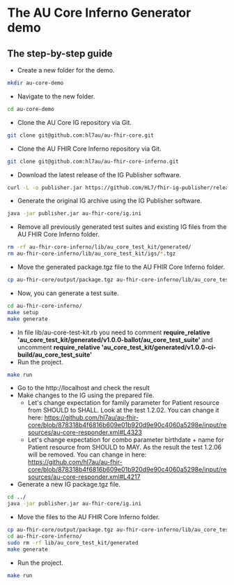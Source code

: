 # The AU Core Inferno Generator demo
## The step-by-step guide

* Create a new folder for the demo.
```bash
mkdir au-core-demo
```

* Navigate to the new folder.
```bash
cd au-core-demo
```

* Clone the AU Core IG repository via Git.
```bash
git clone git@github.com:hl7au/au-fhir-core.git
```
* Clone the AU FHIR Core Inferno repository via Git.
```bash
git clone git@github.com:hl7au/au-fhir-core-inferno.git
```
* Download the latest release of the IG Publisher software.
```bash
curl -L -o publisher.jar https://github.com/HL7/fhir-ig-publisher/releases/download/1.6.28/publisher.jar
```
* Generate the original IG archive using the IG Publisher software.
```bash
java -jar publisher.jar au-fhir-core/ig.ini
```
* Remove all previously generated test suites and existing IG files from the AU FHIR Core Inferno folder.
```bash
rm -rf au-fhir-core-inferno/lib/au_core_test_kit/generated/
rm au-fhir-core-inferno/lib/au_core_test_kit/igs/*.tgz
```
* Move the generated package.tgz file to the AU FHIR Core Inferno folder.
```bash
cp au-fhir-core/output/package.tgz au-fhir-core-inferno/lib/au_core_test_kit/igs/
```
* Now, you can generate a test suite.
```bash
cd au-fhir-core-inferno/
make setup
make generate
```
* In file lib/au-core-test-kit.rb you need to comment **require_relative 'au_core_test_kit/generated/v1.0.0-ballot/au_core_test_suite'** and uncomment **require_relative 'au_core_test_kit/generated/v1.0.0-ci-build/au_core_test_suite'**
* Run the project.
```bash
make run
```
* Go to the http://localhost and check the result
* Make changes to the IG using the prepared file.
    * Let's change expectation for family parameter for Patient resource from SHOULD to SHALL. Look at the test 1.2.02. You can change it here: https://github.com/hl7au/au-fhir-core/blob/878318b4f6816b609e01b920d9e90c4060a5298e/input/resources/au-core-responder.xml#L4323
    * Let's change expectation for combo parameter birthdate + name for Patient resource from SHOULD to MAY. As the result the test 1.2.06 will be removed. You can change in here: https://github.com/hl7au/au-fhir-core/blob/878318b4f6816b609e01b920d9e90c4060a5298e/input/resources/au-core-responder.xml#L4217
* Generate a new IG package.tgz file.
```bash
cd ../
java -jar publisher.jar au-fhir-core/ig.ini
```
* Move the files to the AU FHIR Core Inferno folder.
```bash
cp au-fhir-core/output/package.tgz au-fhir-core-inferno/lib/au_core_test_kit/igs/
cd au-fhir-core-inferno/
sudo rm -rf lib/au_core_test_kit/generated
make generate
```
* Run the project.
```bash
make run
```
